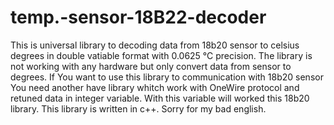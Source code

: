 # temp.-sensor-18B22-decoder
This is universal library to decoding data from 18b20 sensor to celsius degrees in double vatiable format with 0.0625 °C precision. The library is not working with any hardware but only convert data from sensor to degrees. If You want to use this library to communication with 18b20 sensor You need another have library whitch work with OneWire protocol and retuned data in integer variable. With this variable will worked this 18b20 library. This library is written in c++. Sorry for my bad english.
